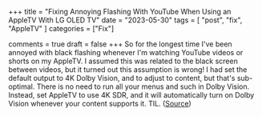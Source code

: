 +++
title = "Fixing Annoying Flashing With YouTube When Using an AppleTV With LG OLED TV"
date = "2023-05-30"
tags = [ "post", "fix", "AppleTV" ]
categories = ["Fix"]

comments = true
draft = false
+++
So for the longest time I've been annoyed with black flashing whenever I'm watching YouTube videos or shorts on
my AppleTV. I assumed this was related to the black screen between videos, but it turned out this assumption is
wrong! I had set the default output to 4K Dolby Vision, and to adjust to content, but that's sub-optimal. There
is no need to run all your menus and such in Dolby Vision. Instead, set AppleTV to use 4K SDR, and it will
automatically turn on Dolby Vision whenever your content supports it. TIL.
([Source](https://www.reddit.com/r/LGOLED/comments/w81fwg/tv_on_then_black_screen_then_picture_pops_back_up/))
